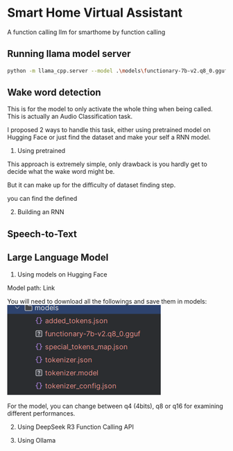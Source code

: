 # Smart Home Virtual Assistant
 A function calling llm for smarthome by function calling


## Running llama model server
```bash
python -m llama_cpp.server --model .\models\functionary-7b-v2.q8_0.gguf --chat_format functionary-v2 --hf_pretrained_model_name_or_path ./models
```

## Wake word detection
This is for the model to only activate the whole thing when being called. This is actually an Audio Classification task.

I proposed 2 ways to handle this task, either using pretrained model on Hugging Face or just find the dataset and make your self a RNN model.

1. Using pretrained

This approach is extremely simple, only drawback is you hardly get to decide what the wake word might be.

But it can make up for the difficulty of dataset finding step.

you can find the defined 

2. Building an RNN


## Speech-to-Text


## Large Language Model
1. Using models on Hugging Face

Model path: <a url="https://huggingface.co/meetkai/functionary-7b-v2-GGUF/tree/main">Link</a>

You will need to download all the followings and save them in models:
![img.png](img.png)

For the model, you can change between q4 (4bits), q8 or q16 for examining different performances.

2. Using DeepSeek R3 Function Calling API

3. Using Ollama



